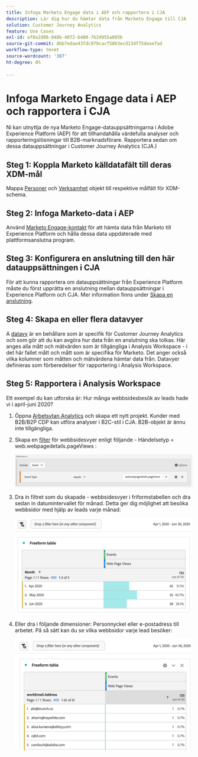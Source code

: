 ```yaml
---
title: Infoga Marketo Engage data i AEP och rapportera i CJA
description: Lär dig hur du hämtar data från Marketo Engage till CJA
solution: Customer Journey Analytics
feature: Use Cases
exl-id: ef8a2d08-848b-4072-b400-7b24955a085b
source-git-commit: dbb7edae43fdc970cacf5863ecd13df75deaefad
workflow-type: tm+mt
source-wordcount: '387'
ht-degree: 0%

---
```


# Infoga Marketo Engage data i AEP och rapportera i CJA

Ni kan utnyttja de nya Marketo Engage-datauppsättningarna i Adobe Experience Platform (AEP) för att tillhandahålla värdefulla analyser och rapporteringslösningar till B2B-marknadsförare. Rapportera sedan om dessa datauppsättningar i Customer Journey Analytics (CJA.)

## Steg 1: Koppla Marketo källdatafält till deras XDM-mål

Mappa [Personer](https://experienceleague.adobe.com/docs/experience-platform/sources/connectors/adobe-applications/mapping/marketo.html?lang=en#persons) och [Verksamhet](https://experienceleague.adobe.com/docs/experience-platform/sources/connectors/adobe-applications/mapping/marketo.html?lang=en#activities) objekt till respektive målfält för XDM-schema.

## Steg 2: Infoga Marketo-data i AEP

Använd [Marketo Engage-kontakt](https://experienceleague.adobe.com/docs/experience-platform/sources/connectors/adobe-applications/marketo/marketo.html?lang=en) för att hämta data från Marketo till Experience Platform och hålla dessa data uppdaterade med plattformsanslutna program.

## Steg 3: Konfigurera en anslutning till den här datauppsättningen i CJA

För att kunna rapportera om datauppsättningar från Experience Platform måste du först upprätta en anslutning mellan datauppsättningar i Experience Platform och CJA. Mer information finns under [Skapa en anslutning](https://experienceleague.adobe.com/docs/analytics-platform/using/cja-connections/create-connection.html?lang=en).

## Steg 4: Skapa en eller flera datavyer

A [datavy](/help/data-views/data-views.md) är en behållare som är specifik för Customer Journey Analytics och som gör att du kan avgöra hur data från en anslutning ska tolkas. Här anges alla mått och mätvärden som är tillgängliga i Analysis Workspace - i det här fallet mått och mått som är specifika för Marketo. Det anger också vilka kolumner som måtten och mätvärdena hämtar data från. Datavyer definieras som förberedelser för rapportering i Analysis Workspace.

## Steg 5: Rapportera i Analysis Workspace

Ett exempel du kan utforska är: Hur många webbsidesbesök av leads hade vi i april-juni 2020?

1. Öppna [Arbetsytan Analytics](/help/analysis-workspace/home.md) och skapa ett nytt projekt.
Kunder med B2B/B2P CDP kan utföra analyser i B2C-stil i CJA. B2B-objekt är ännu inte tillgängliga.

1. Skapa en [filter](/help/components/filters/create-filters.md) för webbsidesvyer enligt följande - Händelsetyp = web.webpagedetails.pageViews :

   ![](../assets/marketo-filter.png)

1. Dra in filtret som du skapade - webbsidesvyer i friformstabellen och dra sedan in datumintervallet för månad. Detta ger dig möjlighet att besöka webbsidor med hjälp av leads varje månad:

   ![](../assets/marketo-freeform.png)

1. Eller dra i följande dimensioner: Personnyckel eller e-postadress till arbetet. På så sätt kan du se vilka webbsidor varje lead besöker:

   ![](../assets/marketo-freeform2.png)
